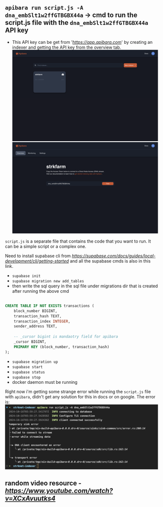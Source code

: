 ## `apibara run script.js -A dna_embSlt1w2ffGTBGBX44a` -> cmd to run the script.js file with the ```dna_embSlt1w2ffGTBGBX44a``` API key

- This API key can be get from '*<https://app.apibara.com>*' by creating an indexer and getting the API key from the overview tab.
  ![alt text](image-1.png)
  ![alt text](image-2.png)

`script.js` is a separate file that contains the code that you want to run. It can be a simple script or a complex one.

Need to install supabase cli from *<https://supabase.com/docs/guides/local-development/cli/getting-started>* and all the supabase cmds is also in this link.

- `supabase init`
- `supabase migration new add_tables`
- then write the sql query in the sql file under migrations dir that is created after running the above cmd

```sql

CREATE TABLE IF NOT EXISTS transactions (
    block_number BIGINT,
    transaction_hash TEXT,
    transaction_index INTEGER,
    sender_address TEXT,

    -- _cursor bigint is mandaotry field for apibara 
    _cursor BIGINT, 
    PRIMARY KEY (block_number, transaction_hash)
);

```

- `supabase migration up`
- `supabase start`
- `supabase status`
- `supabase stop`
- docker daemon must be running

Right now i'm getting some strange error while running the `script.js` file with `apibara`, didn't get any solution for this in docs or on google. The error is:
![alt text](image.png)

## random video resource - *<https://www.youtube.com/watch?v=XCxAvuutks4>*

